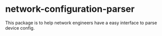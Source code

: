# network-configuration-parser
This package is to help network engineers have a easy interface to parse device config.
